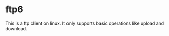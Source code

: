ftp6
====
This is a ftp client on linux. It only supports basic operations like upload and download.
